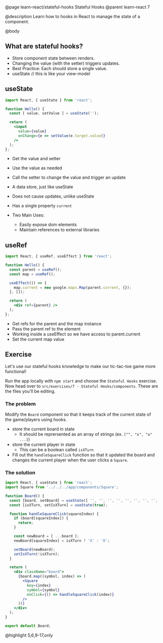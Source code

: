 @page learn-react/stateful-hooks Stateful Hooks
@parent learn-react 7

@description Learn how to hooks in React to manage the state of a component.

@body
 
## What are stateful hooks?

* Store component state between renders.
* Changing the value (with the setter) triggers updates.
* Best Practice: Each should store a single value.
* useState // this is like your view-model


## useState

```jsx title="useState with Form Input"
import React, { useState } from 'react';

function Hello() {
  const [ value, setValue ] = useState('');

  return (
    <input
      value={value} 
      onChange={e => setValue(e.target.value)}
    />
  );
};
```

* Get the value and setter
* Use the value as needed
* Call the setter to change the value and trigger an update

* A data store, just like useState
* Does not cause updates, unlike useState
* Has a single property `current`
* Two Main Uses:
  * Easily expose dom elements
  * Maintain references to external libraries

## useRef

```jsx title="useRef"
import React, { useRef, useEffect } from 'react';

function Hello() {
  const parent = useRef();
  const map = useRef();

  useEffect(() => {
    map.current = new google.maps.Map(parent.current, {});
  }, []);

  return (
    <div ref={parent} />
  );
};
```

* Get refs for the parent and the map instance
* Pass the parent ref to the element
* Working inside a useEffect so we have access to parent.current
* Set the current map value


## Exercise

Let's use our stateful hooks knowledge to make our tic-tac-toe game more functional!

Run the app locally with `npm start` and choose the `Stateful Hooks` exercise. Now head over to `src/exercises/7 - Stateful Hooks/components`. These are the files you'll be editing.

### The problem

Modify the `Board` component so that it keeps track of the current state of the game/players using hooks.
- store the current board in state
  - It should be reprersented as an array of strings (ex. `["", "x", "o" ...]`)
- store the current player in state
  - This can be a boolean called `isXTurn`
- Fill out the `handleSquareClick` function so that it updated the board and changes the current player when the user clicks a `Square`.

### The solution

```jsx
import React, { useState } from 'react';
import Square from '../../../app/components/Square';

function Board() {
  const [board, setBoard] = useState([ '', '', '', '', '', '', '', '', '' ]);
  const [isXTurn, setIsXTurn] = useState(true);

  function handleSquareClick(squareIndex) {
    if (board[squareIndex]) {
      return;
    }

    const newBoard = [ ...board ];
    newBoard[squareIndex] = isXTurn ? 'X' : 'O';

    setBoard(newBoard);
    setIsXTurn(!isXTurn);
  }

  return (
    <div className="board">
      {board.map((symbol, index) => (
        <Square
          key={index}
          symbol={symbol}
          onClick={() => handleSquareClick(index)}
        />
      ))}
    </div>
  );
}

export default Board;
```
@highlight 5,6,9-17,only
